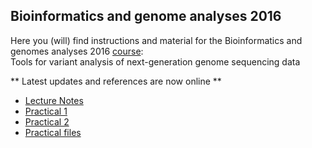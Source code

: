 ## Bioinformatics and genome analyses 2016

Here you (will) find instructions and material for the Bioinformatics and genomes analyses 2016 [course](http://events.embo.org/16-genome/):<br/>
Tools for variant analysis of next-generation genome sequencing data

** Latest updates and references are now online **

* [Lecture Notes](Lecture_Notes_2016_VariantCallingAndAnnotation.pdf)
* [Practical 1](practical1.md)
* [Practical 2](practical2.md)
* [Practical files](https://mega.nz/#!5odGiKJa)
